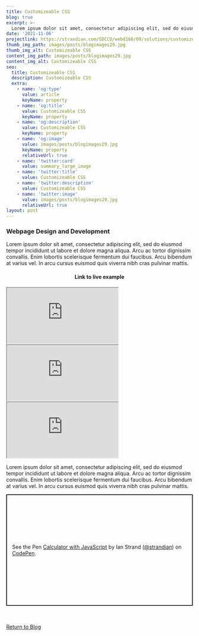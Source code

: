```yaml
---
title: Customizeable CSS
blog: true
excerpt: >-
  Lorem ipsum dolor sit amet, consectetur adipiscing elit, sed do eiusmod tempor incididunt ut labore et dolore magna aliqua. Arcu ac tortor dignissim convallis. Enim lobortis scelerisque fermentum dui faucibus. Arcu bibendum at varius vel. In arcu cursus euismod quis viverra nibh cras pulvinar mattis.
date: '2021-11-06'
projectlink: https://strandian.com/SDCCD/webd166/09/solutions/customize.php
thumb_img_path: images/posts/blogimages29.jpg
thumb_img_alt: Customizeable CSS
content_img_path: images/posts/blogimages29.jpg
content_img_alt: Customizeable CSS
seo:
  title: Customizeable CSS
  description: Customizeable CSS
  extra:
    - name: 'og:type'
      value: article
      keyName: property
    - name: 'og:title'
      value: Customizeable CSS
      keyName: property
    - name: 'og:description'
      value: Customizeable CSS
      keyName: property
    - name: 'og:image'
      value: images/posts/blogimages29.jpg
      keyName: property
      relativeUrl: true
    - name: 'twitter:card'
      value: summary_large_image
    - name: 'twitter:title'
      value: Customizeable CSS
    - name: 'twitter:description'
      value: Customizeable CSS
    - name: 'twitter:image'
      value: images/posts/blogimages29.jpg
      relativeUrl: true
layout: post
---
```


### Webpage Design and Development
Lorem ipsum dolor sit amet, consectetur adipiscing elit, sed do eiusmod tempor incididunt ut labore et dolore magna aliqua. Arcu ac tortor dignissim convallis. Enim lobortis scelerisque fermentum dui faucibus. Arcu bibendum at varius vel. In arcu cursus euismod quis viverra nibh cras pulvinar mattis.

<h4 align="center">
Link to live example
</h4>
<div id="hideweb1">
  <div class="thumbnail-container" title="Web Development Portfolio"><a href="https://strandian.com/SDCCD/webd166/09/solutions/customize.php" target="_blank">
    <div class="thumbnail">
      <iframe src="https://strandian.com/SDCCD/webd166/09/solutions/customize.php" onload="this.style.opacity = 1"></iframe>
    </div>
    </a> </div>
</div>
<div id="hideweb2">
  <div class="thumbnail-container" title="Web Development Portfolio"><a href="https://strandian.com/SDCCD/webd166/09/solutions/customize.php" target="_blank">
    <div class="thumbnail">
      <iframe src="https://strandian.com/SDCCD/webd166/09/solutions/customize.php" onload="this.style.opacity = 1"></iframe>
    </div>
    </a> </div>
</div>
<div id="hideweb3">
  <div class="thumbnail-container" title="Web Development Portfolio"><a href="https://strandian.com/SDCCD/webd166/09/solutions/customize.php" target="_blank">
    <div class="thumbnail">
      <iframe src="https://strandian.com/SDCCD/webd166/09/solutions/customize.php" onload="this.style.opacity = 1"></iframe>
    </div>
    </a> </div>
</div>

Lorem ipsum dolor sit amet, consectetur adipiscing elit, sed do eiusmod tempor incididunt ut labore et dolore magna aliqua. Arcu ac tortor dignissim convallis. Enim lobortis scelerisque fermentum dui faucibus. Arcu bibendum at varius vel. In arcu cursus euismod quis viverra nibh cras pulvinar mattis.

<p class="codepen" data-height="300" data-default-tab="html,result" data-slug-hash="ZEXyOEj" data-user="strandian" style="height: 300px; box-sizing: border-box; display: flex; align-items: center; justify-content: center; border: 2px solid; margin: 1em 0; padding: 1em;">
  <span>See the Pen <a href="https://codepen.io/strandian/pen/ZEXyOEj">
  Calculator with JavaScript</a> by Ian Strand (<a href="https://codepen.io/strandian">@strandian</a>)
  on <a href="https://codepen.io">CodePen</a>.</span>
</p>

<br />
<br />
<a class="button" href="/blog/">
  Return to Blog
</a>

<script async src="https://cpwebassets.codepen.io/assets/embed/ei.js"></script>